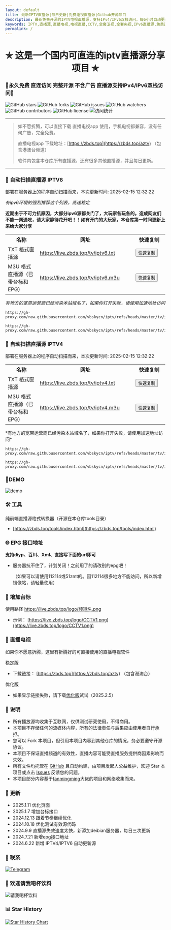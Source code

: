 ```yaml
---
layout: default
title: 最新IPTV直播源|每日更新|免费电视直播源|Github开源项目
description: 最新免费开源的IPTV电视直播源，支持IPv4/IPv6双栈访问，每6小时自动更新，永久免费。收录国内、海外、港澳台等上千个iptv电视直播源频道。
keywords: IPTV,直播源,直播电视,电视直播,CCTV,全套卫视,全套央视,IPv6直播源,免费直播源,m3u8直播源,港澳台,海外,国内,直播电视app,live.zbds.top
permalink: /
---
```


<h1 align="center">✯ 这是一个国内可直连的iptv直播源分享项目 ✯</h1>

### 🔄永久免费 直连访问 完整开源 不含广告 直播源支持IPv4/IPv6双栈访问🔄

<div class="badges-container">
    <img src="https://img.shields.io/github/stars/vbskycn/iptv?style=flat-square" alt="GitHub stars" />
    <img src="https://img.shields.io/github/forks/vbskycn/iptv?style=flat-square" alt="GitHub forks" />
    <img src="https://img.shields.io/github/issues/vbskycn/iptv?style=flat-square" alt="GitHub issues" />
    <img src="https://img.shields.io/github/watchers/vbskycn/iptv?style=flat-square" alt="GitHub watchers" />
    <img src="https://img.shields.io/github/contributors/vbskycn/iptv?style=flat-square" alt="GitHub contributors" />
    <img src="https://img.shields.io/github/license/vbskycn/iptv?style=flat-square" alt="GitHub license" />
    <img src="https://views.whatilearened.today/views/github/vbskycn/iptv.svg" alt="访问统计" />
</div>

---

> 如不愿折腾，可以直接下载 直播电视app 使用，手机电视都兼容，没有任何广告，完全免费。
>
> 直播电视app 下载地址：[https://zbds.top](https://zbds.top/aztv)  （包含港澳台频道）
>
> 软件内包含本仓库所有直播源，还有很多其他直播源，并且每日更新。

------



### 📡 自动扫描直播源 IPTV6

部署在服务器上的程序自动扫描而来，<!-- UPDATE_TIME_IPTV6 -->本次更新时间: 2025-02-15 12:32:22<!-- END_UPDATE_TIME_IPTV6 -->

*有ipv6环境的强烈推荐这个列表，高速稳定*

**近期由于不可力抗原因，大部分ipv6源都关门了，大玩家各玩各的。造成网友们不能一网通吃，请大家静待花开吧！！如有开门的大玩家，本仓库第一时间更新上来给大家分享**

<table>
  <colgroup>
    <col style="width: 20%;">
    <col style="width: 60%;">
    <col style="width: 20%;">
  </colgroup>
  <tr>
    <th>名称</th>
    <th>网址</th>
    <th>快速复制</th>
  </tr>
  <tr>
    <td>TXT 格式直播源</td>
    <td><a href="https://live.zbds.top/tv/iptv6.txt">https://live.zbds.top/tv/iptv6.txt</a></td>
    <td><button class="button" onclick="copyToClipboard('https://live.zbds.top/tv/iptv6.txt')">快速复制</button></td>
  </tr>
  <tr>
    <td>M3U 格式直播源（已带台标和EPG）</td>
    <td><a href="https://live.zbds.top/tv/iptv6.m3u">https://live.zbds.top/tv/iptv6.m3u</a></td>
    <td><button class="button" onclick="copyToClipboard('https://live.zbds.top/tv/iptv6.m3u')">快速复制</button></td>
  </tr>
</table>

*有地方的宽带运营商已经污染本站域名了，如果你打开失败，请使用加速地址访问*

```
https://gh-proxy.com/raw.githubusercontent.com/vbskycn/iptv/refs/heads/master/tv/iptv6.txt
```

```
https://gh-proxy.com/raw.githubusercontent.com/vbskycn/iptv/refs/heads/master/tv/iptv6.m3u
```



### 📡 自动扫描直播源 IPTV4

部署在服务器上的程序自动扫描而来，<!-- UPDATE_TIME_IPTV4 -->本次更新时间: 2025-02-15 12:32:22<!-- END_UPDATE_TIME_IPTV4 -->

<table>
  <colgroup>
    <col style="width: 20%;">
    <col style="width: 60%;">
    <col style="width: 20%;">
  </colgroup>
  <tr>
    <th>名称</th>
    <th>网址</th>
    <th>快速复制</th>
  </tr>
  <tr>
    <td>TXT 格式直播源</td>
    <td><a href="https://live.zbds.top/tv/iptv4.txt">https://live.zbds.top/tv/iptv4.txt</a></td>
    <td><button class="button" onclick="copyToClipboard('https://live.zbds.top/tv/iptv4.txt')">快速复制</button></td>
  </tr>
  <tr>
    <td>M3U 格式直播源（已带台标和EPG）</td>
    <td><a href="https://live.zbds.top/tv/iptv4.m3u">https://live.zbds.top/tv/iptv4.m3u</a></td>
    <td><button class="button" onclick="copyToClipboard('https://live.zbds.top/tv/iptv4.m3u')">快速复制</button></td>
  </tr>
</table>
*有地方的宽带运营商已经污染本站域名了，如果你打开失败，请使用加速地址访问*

```
https://gh-proxy.com/raw.githubusercontent.com/vbskycn/iptv/refs/heads/master/tv/iptv4.txt
```

```
https://gh-proxy.com/raw.githubusercontent.com/vbskycn/iptv/refs/heads/master/tv/iptv4.m3u
```



### 💽DEMO

![demo](assets/demo.png)



### 🛠️ 工具

纯前端直播源格式转换器（开源在本仓库tools目录）

- [https://zbds.top/tools/index.html](https://zbds.top/tools/index.html)



### 🌐 EPG 接口地址

**支持diyp、百川、Xml、直接写下面的url即可**

- 服务器抗不住了，计划关闭！之前用了的请改别的epg吧！

  （如果可以请使用112114或51zmt的。因112114很多地方不能访问，所以新增镜像站，请轻量使用）

  

### 🎨 增加台标

使用路径 https://live.zbds.top/logo/频道名.png

- 示例： [https://live.zbds.top/logo/CCTV1.png](https://live.zbds.top/logo/CCTV1.png)





### 📱 直播电视
如果你不愿意折腾，这里有折腾好的可直接使用的直播电视软件

稳定版

- 下载链接： [https://zbds.top](https://zbds.top/aztv)  （包含港澳台）


优化版

- 如果显示链接失败，请下载[优化版](https://zbds.top/soft/zbds_yhb.apk)试试（2025.2.5）




### 📝 说明

- 所有播放源均收集于互联网，仅供测试研究使用，不得商用。
- 本项目不存储任何的流媒体内容，所有的法律责任与后果应由使用者自行承担。
- 您可以 Fork 本项目，但引用本项目内容到其他仓库的情况，务必要遵守开源协议。
- 本项目不保证直播频道的有效性，直播内容可能受直播服务提供商因素影响而失效。
- 所有文件均托管在 [GitHub](https://github.com/vbskycn/iptv) 且自动构建，由项目发起人公益维护，欢迎 Star 本项目或点击 [Issues](https://github.com/vbskycn/iptv/issues/new/choose) 反馈您的问题。
- 本项目部分内容基于[fanmingming](https://github.com/fanmingming/live)大佬的项目和网络收集而来。



### 📅 更新

- 2025.1.11 优化页面
- 2025.1.7 增加台标接口
- 2024.12.13 跟着节奏继续优化
- 2024.10.18 优化测试有效源代码
- 2024.9.9 直播源失效速度太快，新添加deibian服务器，每日三次更新
- 2024.7.21 新增epg接口地址
- 2024.6.22 新增 IPTV4/IPTV6 自动更新源



### 💬 联系

<div class="contact-info">
    <a href="https://t.me/starkluistn98" target="_blank">
        <img src="https://img.shields.io/badge/Telegram-@starkluistn98-blue?style=flat-square&logo=telegram" alt="Telegram" />
    </a>
</div>


### 🎁 欢迎请我喝杯饮料

![请我喝杯饮料](assets/wxds.png)

### 📊 Star History

[![Star History Chart](https://api.star-history.com/svg?repos=vbskycn/iptv&type=Date)](https://star-history.com/#vbskycn/iptv&Date)

